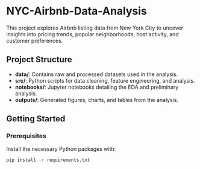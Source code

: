 # NYC-Airbnb-Data-Analysis
This project explores Airbnb listing data from New York City to uncover insights into pricing trends, popular neighborhoods, host activity, and customer preferences.

## Project Structure
- **data/**: Contains raw and processed datasets used in the analysis.
- **src/**: Python scripts for data cleaning, feature engineering, and analysis.
- **notebooks/**: Jupyter notebooks detailing the EDA and preliminary analysis.
- **outputs/**: Generated figures, charts, and tables from the analysis.

## Getting Started
### Prerequisites
Install the necessary Python packages with:
```bash
pip install -r requirements.txt
